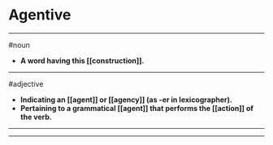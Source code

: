 # Agentive
---
#noun
- **A word having this [[construction]].**
---
#adjective
- **Indicating an [[agent]] or [[agency]] (as -er in lexicographer).**
- **Pertaining to a grammatical [[agent]] that performs the [[action]] of the verb.**
---
---
